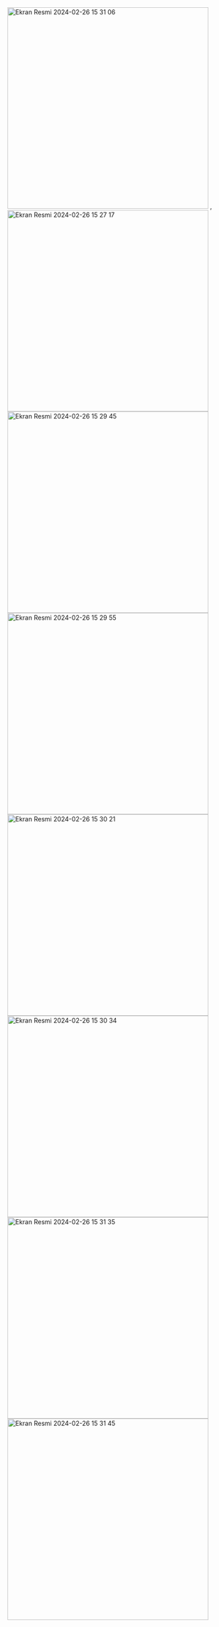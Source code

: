 <spacer>
<img width="452" alt="Ekran Resmi 2024-02-26 15 31 06" src="https://github.com/aydinnkaya/MovieTicketBookingApp/assets/128883262/edfe3ba2-3be9-4e26-9daa-0ff8ed7e2454"> ,<img width="452" alt="Ekran Resmi 2024-02-26 15 27 17" src="https://github.com/aydinnkaya/MovieTicketBookingApp/assets/128883262/96bfe5ca-e276-464a-bd82-cbbc265251f2">

<spacer>
<img width="452" alt="Ekran Resmi 2024-02-26 15 29 45" src="https://github.com/aydinnkaya/MovieTicketBookingApp/assets/128883262/a4e52942-1504-4989-be93-edc9287dee0f">
<spacer>
<img width="452" alt="Ekran Resmi 2024-02-26 15 29 55" src="https://github.com/aydinnkaya/MovieTicketBookingApp/assets/128883262/cfa01cc6-6381-4ee5-939f-07294c8cb90d">
<img width="452" alt="Ekran Resmi 2024-02-26 15 30 21" src="https://github.com/aydinnkaya/MovieTicketBookingApp/assets/128883262/99f31bc0-95a8-466a-b709-86ede5855b70">
<img width="452" alt="Ekran Resmi 2024-02-26 15 30 34" src="https://github.com/aydinnkaya/MovieTicketBookingApp/assets/128883262/8fe991eb-1301-4ca7-bacf-4b0ecf9afe4a">
<img width="452" alt="Ekran Resmi 2024-02-26 15 31 35" src="https://github.com/aydinnkaya/MovieTicketBookingApp/assets/128883262/2475a2b0-95db-4af5-9df6-4cc76b9e932c">
<img width="452" alt="Ekran Resmi 2024-02-26 15 31 45" src="https://github.com/aydinnkaya/MovieTicketBookingApp/assets/128883262/ac627fae-de94-4c24-bd92-3314b2d37616">



